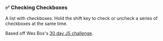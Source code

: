 ### ✅ Checking Checkboxes

A list with checkboxes. Hold the shift key to check or uncheck a series of checkboxes at the same time.

Based off Wes Bos's [30 day JS challenge](https://javascript30.com/).
